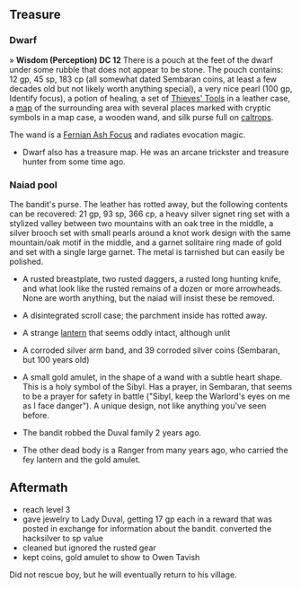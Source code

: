 ## Treasure


### Dwarf
» **Wisdom (Perception) DC 12** There is a pouch at the feet of the dwarf under some rubble that does not appear to be stone. The pouch contains: 12 gp, 45 sp, 183 cp (all somewhat dated Sembaran coins, at least a few decades old but not likely worth anything special), a very nice pearl (100 gp, Identify focus), a potion of healing, a set of [Thieves' Tools](https://www.dndbeyond.com/sources/dnd/phb-2024/equipment#ThievesTools25GP) in a leather case, a [map](https://www.dndbeyond.com/sources/dnd/phb-2024/equipment#Map1GP) of the surrounding area with several places marked with cryptic symbols in a map case, a wooden wand, and silk purse full on [caltrops](https://www.dndbeyond.com/sources/dnd/phb-2024/equipment#Caltrops1GP). 

The wand is a [Fernian Ash Focus](https://www.dndbeyond.com/magic-items/215729-fernian-ash-focus) and radiates evocation magic. 

- Dwarf also has a treasure map. He was an arcane trickster and treasure hunter from some time ago. 

### Naiad pool
The bandit's purse. The leather has rotted away, but the following contents can be recovered: 21 gp, 93 sp, 366 cp, a heavy silver signet ring set with a stylized valley between two mountains with an oak tree in the middle, a silver brooch set with small pearls around a knot work design with the same mountain/oak motif in the middle, and a garnet solitaire ring made of gold and set with a single large garnet. The metal is tarnished but can easily be polished. 

- A rusted breastplate, two rusted daggers, a rusted long hunting knife, and what look like the rusted remains of a dozen or more arrowheads. None are worth anything, but the naiad will insist these be removed.
- A disintegrated scroll case; the parchment inside has rotted away.  
- A strange [lantern](https://www.dndbeyond.com/magic-items/2188385-lantern-of-tracking-fey) that seems oddly intact, although unlit
- A corroded silver arm band, and 39 corroded silver coins (Sembaran, but 100 years old)
- A small gold amulet, in the shape of a wand with a subtle heart shape. This is a holy symbol of the Sibyl. Has a prayer, in Sembaran, that seems to be a prayer for safety in battle ("Sibyl, keep the Warlord's eyes on me as I face danger"). A unique design, not like anything you've seen before. 

- The bandit robbed the Duval family 2 years ago.
- The other dead body is a Ranger from many years ago, who carried the fey lantern and the gold amulet. 

## Aftermath

- reach level 3
- gave jewelry to Lady Duval, getting 17 gp each in a reward that was posted in exchange for information about the bandit. converted the hacksilver to sp value
- cleaned but ignored the rusted gear
- kept coins, gold amulet to show to Owen Tavish

Did not rescue boy, but he will eventually return to his village. 
